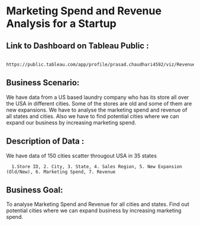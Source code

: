 # Marketing Spend and Revenue Analysis for a Startup

## Link to Dashboard on Tableau Public :
      https://public.tableau.com/app/profile/prasad.chaudhari4592/viz/RevenueandMarketingSpendAnalysis/Story1
      

## Business Scenario:
We have data from a US based laundry company who has its store all over the USA in different cities. Some of the stores are old and some of them are new expansions. We have to analyse the marketing spend and revenue of all states and cities. Also we have to find potential cities where we can expand our business by increasing marketing spend.
      
## Description of Data : 
  We have data of 150 cities scatter througout USA in 35 states 
      
      1.Store ID, 2. City, 3. State, 4. Sales Region, 5. New Expansion (Old/New), 6. Marketing Spend, 7. Revenue  


## Business Goal:
  To analyse Marketing Spend and Revenue for all cities and states. Find out potential cities where we can expand business by increasing marketing spend. 
  

